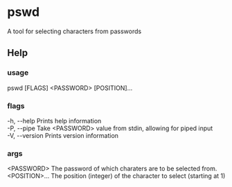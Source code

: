 # pswd
A tool for selecting characters from passwords

## Help
### usage
pswd [FLAGS] \<PASSWORD\> [POSITION]...

### flags
-h, --help       Prints help information <br>
-P, --pipe       Take \<PASSWORD\> value from stdin, allowing for piped input <br>
-V, --version    Prints version information

### args
\<PASSWORD\>       The password of which charaters are to be selected from. <br>
\<POSITION\>...    The position (integer) of the character to select (starting at 1)
